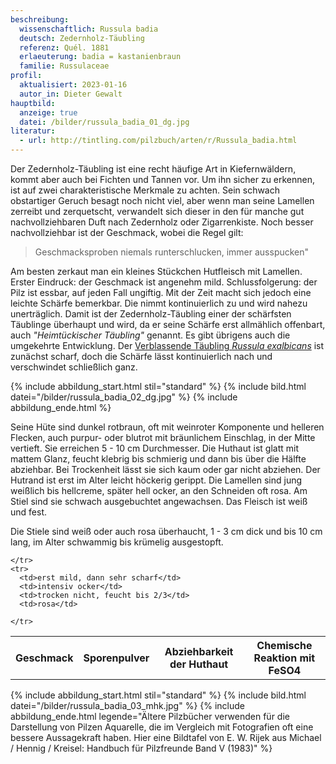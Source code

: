```yaml
---
beschreibung:
  wissenschaftlich: Russula badia
  deutsch: Zedernholz-Täubling
  referenz: Quél. 1881
  erlaeuterung: badia = kastanienbraun
  familie: Russulaceae
profil:
  aktualisiert: 2023-01-16
  autor_in: Dieter Gewalt
hauptbild:
  anzeige: true
  datei: /bilder/russula_badia_01_dg.jpg
literatur:
  - url: http://tintling.com/pilzbuch/arten/r/Russula_badia.html
---
```

Der Zedernholz-Täubling ist eine recht häufige Art in Kiefernwäldern, kommt aber auch bei Fichten und Tannen vor. Um ihn sicher zu erkennen, ist auf zwei charakteristische Merkmale zu achten. Sein schwach obstartiger Geruch besagt noch nicht viel, aber wenn man seine Lamellen zerreibt und zerquetscht, verwandelt sich dieser in den für manche gut nachvollziehbaren Duft nach Zedernholz oder Zigarrenkiste. Noch besser nachvollziehbar ist der Geschmack, wobei die Regel gilt:

> Geschmacksproben niemals runterschlucken, immer ausspucken"

Am besten zerkaut man ein kleines Stückchen Hutfleisch mit Lamellen. Erster Eindruck: der Geschmack ist angenehm mild. Schlussfolgerung: der Pilz ist essbar, auf jeden Fall ungiftig. Mit der Zeit macht sich jedoch eine leichte Schärfe bemerkbar. Die nimmt kontinuierlich zu und wird nahezu unerträglich. Damit ist der Zedernholz-Täubling einer der schärfsten Täublinge überhaupt und wird, da er seine Schärfe erst allmählich offenbart, auch *"Heimtückischer Täubling"* genannt. Es gibt übrigens auch die umgekehrte Entwicklung. Der [Verblassende Täubling *Russula exalbicans*](/pilze/russula-exalbicans-verblassender-täubling) ist zunächst scharf, doch die Schärfe lässt kontinuierlich nach und verschwindet schließlich ganz.

{% include abbildung_start.html stil="standard" %}
{% include bild.html datei="/bilder/russula_badia_02_dg.jpg" %}
{% include abbildung_ende.html %}

Seine Hüte sind dunkel rotbraun, oft mit weinroter Komponente und helleren Flecken, auch purpur- oder blutrot mit bräunlichem Einschlag, in der Mitte vertieft. Sie erreichen 5 - 10 cm Durchmesser. Die Huthaut ist glatt mit mattem Glanz, feucht klebrig bis schmierig und dann bis über die Hälfte abziehbar. Bei Trockenheit lässt sie sich kaum oder gar nicht abziehen. Der Hutrand ist erst im Alter leicht höckerig gerippt. Die Lamellen sind jung weißlich bis hellcreme, später hell ocker, an den Schneiden oft rosa. Am Stiel sind sie schwach ausgebuchtet angewachsen. Das Fleisch ist weiß und fest.

Die Stiele sind weiß oder auch rosa überhaucht, 1 - 3 cm dick und bis 10 cm lang, im Alter schwammig bis krümelig ausgestopft.

<div class="table-responsive">
  <table class="table taeubling">
    <tr>
      <th rowspan="2">Geschmack</th>
      <th rowspan="2">Sporenpulver</th>
      <th rowspan="2">Abziehbarkeit der Huthaut</th>
      <th colspan="3" class="text-center">Chemische Reaktion mit FeSO4</th>
    </tr>
    <tr>
      
      
    </tr>
    <tr>
      <td>erst mild, dann sehr scharf</td>
      <td>intensiv ocker</td>
      <td>trocken nicht, feucht bis 2/3</td>
      <td>rosa</td>
       
    </tr>
  </table>
</div>

{% include abbildung_start.html stil="standard" %}
{% include bild.html datei="/bilder/russula_badia_03_mhk.jpg" %}
{% include abbildung_ende.html legende="Ältere Pilzbücher verwenden für die Darstellung von Pilzen Aquarelle, die im Vergleich mit Fotografien oft eine bessere Aussagekraft haben. Hier eine Bildtafel  von E. W. Rijek aus Michael / Hennig / Kreisel: Handbuch für Pilzfreunde Band V (1983)" %}